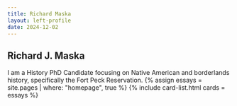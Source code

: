 ```yaml
---
title: Richard Maska
layout: left-profile
date: 2024-12-02
---
```



## Richard J. Maska

I am a History PhD Candidate focusing on Native American and borderlands history, specifically the Fort Peck Reservation.
{% assign essays = site.pages | where: "homepage", true %}
{% include card-list.html cards = essays %}
